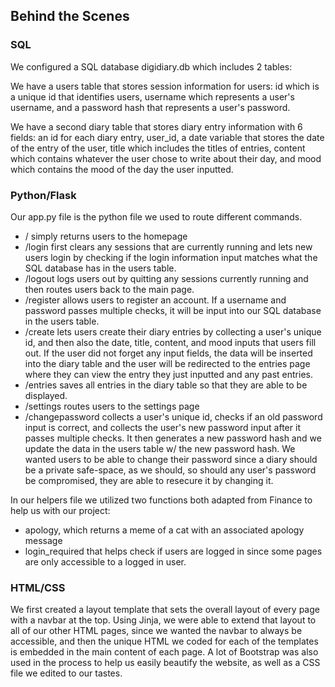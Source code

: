 ## Behind the Scenes

### SQL
We configured a SQL database digidiary.db which includes 2 tables:

We have a users table that stores session information for users: id which is a unique id that identifies users, username which represents a user's username, and a password hash that represents a user's password.


We have a second diary table that stores diary entry information with 6 fields: an id for each diary entry, user_id, a date variable that stores the date of the entry of the user, title which includes the titles of entries, content which contains whatever the user chose to write about their day, and mood which contains the mood of the day the user inputted.

### Python/Flask
Our app.py file is the python file we used to route different commands.
- / simply returns users to the homepage
- /login first clears any sessions that are currently running and lets new users login by checking if the login information input matches what the SQL database has in the users table.
- /logout logs users out by quitting any sessions currently running and then routes users back to the main page.
- /register allows users to register an account. If a username and password passes multiple checks, it will be input into our SQL database in the users table.
- /create lets users create their diary entries by collecting a user's unique id, and then also the date, title, content, and mood inputs that users fill out. If the user did not forget any input fields, the data will be inserted into the diary table and the user will be redirected to the entries page where they can view the entry they just inputted and any past entries.
- /entries saves all entries in the diary table so that they are able to be displayed.
- /settings routes users to the settings page
- /changepassword collects a user's unique id, checks if an old password input is correct, and collects the user's new password input after it passes multiple checks. It then generates a new password hash and we update the data in the users table w/ the new password hash. We wanted users to be able to change their password since a diary should be a private safe-space, as we should, so should any user's password be compromised, they are able to resecure it by changing it.

In our helpers file we utilized two functions both adapted from Finance to help us with our project:
- apology, which returns a meme of a cat with an associated apology message
- login_required that helps check if users are logged in since some pages are only accessible to a logged in user.

### HTML/CSS
We first created a layout template that sets the overall layout of every page with a navbar at the top. Using Jinja, we were able to extend that layout to all of our other HTML pages, since we wanted the navbar to always be accessible, and then the unique HTML we coded for each of the templates is embedded in the main content of each page. A lot of Bootstrap was also used in the process to help us easily beautify the website, as well as a CSS file we edited to our tastes.
